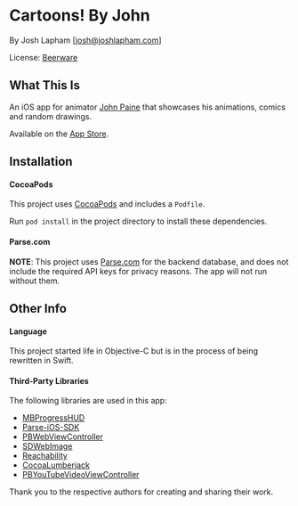 # Cartoons! By John

By Josh Lapham [josh@joshlapham.com]

License: [Beerware](https://en.wikipedia.org/wiki/Beerware)

## What This Is

An iOS app for animator [John Paine](https://twitter.com/johnrodpaine) that showcases his animations, comics and random drawings.

Available on the [App Store](https://appsto.re/au/OKBL1.i).

## Installation

#### CocoaPods

This project uses [CocoaPods](http://cocoapods.org/) and includes a `Podfile`.

Run `pod install` in the project directory to install these dependencies.

#### Parse.com

__NOTE__: This project uses [Parse.com](https://parse.com/) for the backend database, and does not include the required API keys for privacy reasons. The app will not run without them.

## Other Info

#### Language

This project started life in Objective-C but is in the process of being rewritten in Swift.

#### Third-Party Libraries

The following libraries are used in this app:

* [MBProgressHUD](https://github.com/jdg/MBProgressHUD)
* [Parse-iOS-SDK](https://parse.com)
* [PBWebViewController](https://github.com/kmikael/PBWebViewController)
* [SDWebImage](https://github.com/rs/SDWebImage)
* [Reachability](https://github.com/tonymillion/Reachability)
* [CocoaLumberjack](https://github.com/CocoaLumberjack/CocoaLumberjack)
* [PBYouTubeVideoViewController](https://github.com/pbernery/PBYouTubeVideoViewController)

Thank you to the respective authors for creating and sharing their work.
